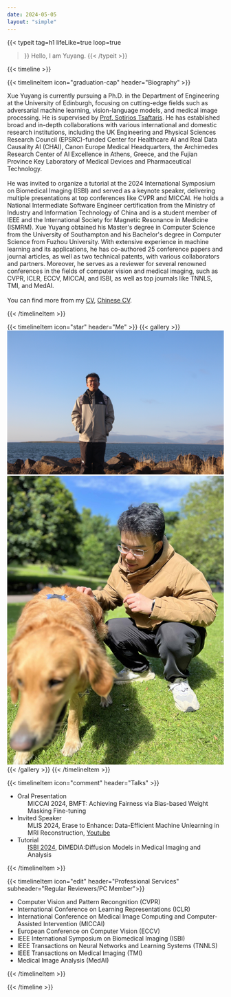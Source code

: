 ```yaml
---
date: 2024-05-05
layout: "simple"
---
```


{{< typeit 
  tag=h1
  lifeLike=true
  loop=true
>}}
Hello, I am Yuyang. 
{{< /typeit >}}


{{< timeline >}}

{{< timelineItem icon="graduation-cap" header="Biography" >}}

Xue Yuyang is currently pursuing a Ph.D. in the Department of Engineering at the University of Edinburgh, focusing on cutting-edge fields such as adversarial machine learning, vision-language models, and medical image processing. He is supervised by <a href="https://vios.science/team/tsaftaris">Prof. Sotirios Tsaftaris</a>. He has established broad and in-depth collaborations with various international and domestic research institutions, including the UK Engineering and Physical Sciences Research Council (EPSRC)-funded Center for Healthcare AI and Real Data Causality AI (CHAI), Canon Europe Medical Headquarters, the Archimedes Research Center of AI Excellence in Athens, Greece, and the Fujian Province Key Laboratory of Medical Devices and Pharmaceutical Technology.
<br>
<br>
He was invited to organize a tutorial at the 2024 International Symposium on Biomedical Imaging (ISBI) and served as a keynote speaker, delivering multiple presentations at top conferences like CVPR and MICCAI. He holds a National Intermediate Software Engineer certification from the Ministry of Industry and Information Technology of China and is a student member of IEEE and the International Society for Magnetic Resonance in Medicine (ISMRM). Xue Yuyang obtained his Master's degree in Computer Science from the University of Southampton and his Bachelor's degree in Computer Science from Fuzhou University. With extensive experience in machine learning and its applications, he has co-authored 25 conference papers and journal articles, as well as two technical patents, with various collaborators and partners. Moreover, he serves as a reviewer for several renowned conferences in the fields of computer vision and medical imaging, such as CVPR, ICLR, ECCV, MICCAI, and ISBI, as well as top journals like TNNLS, TMI, and MedAI.
<br>
<br>
You can find more from my <a href="docs/Yuyang_CV.pdf">CV</a>, <a href="docs/zh_Yuyang_CV.pdf">Chinese CV</a>.

{{< /timelineItem >}}


{{< timelineItem icon="star" header="Me" >}}
{{< gallery >}}
<img src="gallery/01.JPG" class="grid-w66" />
<img src="gallery/03.jpg" class="grid-w33" />
{{< /gallery >}}
{{< /timelineItem >}}





{{< timelineItem icon="comment" header="Talks" >}}
<ul>
  <li>
    Oral Presentation
    <ul>MICCAI 2024, BMFT: Achieving Fairness via Bias-based Weight Masking Fine-tuning</ul>
  </li>
  <li>
    Invited Speaker
    <ul>MLIS 2024, Erase to Enhance: Data-Efficient Machine Unlearning in MRI Reconstruction, <a href="https://www.youtube.com/watch?v=8GSYCXoiDaQ&t=5s">Youtube</a></ul>
  </li>
<li>
    Tutorial
    <ul><a href="https://vios.science/tutorials/DiMEDIA-2024">ISBI 2024</a>, DiMEDIA:Diffusion Models in Medical Imaging and Analysis </ul>
  </li>
</ul>

{{< /timelineItem >}}

{{< timelineItem icon="edit" header="Professional Services" subheader="Regular Reviewers/PC Member">}}


<ul>
  <li>Computer Vision and Pattern Recongnition (CVPR)</li>
  <li>International Conference on Learning Representations (ICLR)</li>
  <li>International Conference on Medical Image Computing and Computer-Assisted Intervention (MICCAI)</li>
  <li>European Conference on Computer Vision (ECCV)</li>
  <li>IEEE International Symposium on Biomedical Imaging (ISBI)</li>
  <li>IEEE Transactions on Neural Networks and Learning Systems (TNNLS)</li>
  <li>IEEE Transactions on Medical Imaging (TMI)</li>
  <li>Medical Image Analysis (MedAI)</li>
</ul>

{{< /timelineItem >}}



{{< /timeline >}}